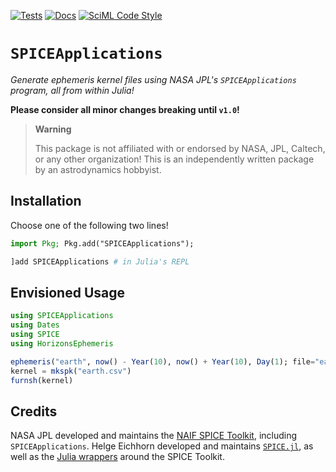 [![Tests](https://github.com/cadojo/SPICEApplications.jl/workflows/UnitTests/badge.svg)](https://github.com/cadojo/SPICEApplications.jl/actions?query=workflow%3AUnitTests)
[![Docs](https://github.com/cadojo/SPICEApplications.jl/workflows/Documentation/badge.svg)](https://cadojo.github.io/SPICEApplications.jl)
[![SciML Code Style](https://img.shields.io/static/v1?label=Style&message=SciML&color=9668e2&labelColor=3E474F)](https://github.com/SciML/SciMLStyle)

# `SPICEApplications`

_Generate ephemeris kernel files using NASA JPL's `SPICEApplications` program,
all from within Julia!_

**Please consider all minor changes breaking until `v1.0`!**

> **Warning**
>
> This package is not affiliated with or endorsed by NASA, JPL, Caltech, or any
> other organization! This is an independently written package by an
> astrodynamics hobbyist.

## Installation

Choose one of the following two lines!

```julia
import Pkg; Pkg.add("SPICEApplications");
```

```julia
]add SPICEApplications # in Julia's REPL
```

## Envisioned Usage

```julia
using SPICEApplications
using Dates
using SPICE
using HorizonsEphemeris

ephemeris("earth", now() - Year(10), now() + Year(10), Day(1); file="earth.csv")
kernel = mkspk("earth.csv")
furnsh(kernel)
```

## Credits

NASA JPL developed and maintains the
[NAIF SPICE Toolkit](https://naif.jpl.nasa.gov/naif/toolkit.html), including
`SPICEApplications`. Helge Eichhorn developed and maintains
[`SPICE.jl`](https://github.com/JuliaAstro/SPICE.jl), as well as the
[Julia wrappers](https://juliahub.com/ui/Packages/CSPICE_jll/XJqVo/67.0.0+0)
around the SPICE Toolkit.
